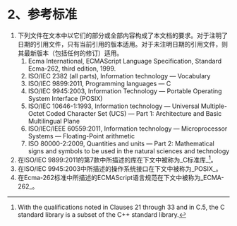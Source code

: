 # 2、参考标准

1. 下列文件在文本中以它们的部分或全部内容构成了本文档的要求。对于注明了日期的引用文件，只有当前引用的版本适用。对于未注明日期的引用文件，则其最新版本（包括任何的修订）适用。
   1. Ecma International, ECMAScript Language Specification, Standard Ecma-262, third edition, 1999.
   2. ISO/IEC 2382 \(all parts\), Information technology — Vocabulary
   3. ISO/IEC 9899:2011, Programming languages — C
   4. ISO/IEC 9945:2003, Information Technology — Portable Operating System Interface \(POSIX\)
   5. ISO/IEC 10646-1:1993, Information technology — Universal Multiple-Octet Coded Character Set \(UCS\) — Part 1: Architecture and Basic Multilingual Plane
   6. ISO/IEC/IEEE 60559:2011, Information technology — Microprocessor Systems — Floating-Point arithmetic
   7. ISO 80000-2:2009, Quantities and units — Part 2: Mathematical signs and symbols to be used in the natural sciences and technology
2. 在ISO/IEC 9899:2011的第7款中所描述的库在下文中被称为_C标准库_[^1]。
3. 在ISO/IEC 9945:2003中所描述的操作系统接口在下文中被称为_POSIX_。
4. 在Ecma-262标准中所描述的ECMAScript语言规范在下文中被称为_ECMA-262_。

[^1]: With the qualifications noted in Clauses 21 through 33 and in C.5, the C standard library is a subset of the C++ standard library.
